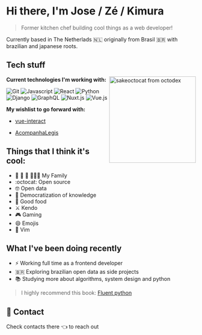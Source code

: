 # Hi there, I'm Jose / Zé / Kimura

> Former kitchen chef building cool things as a web developer!

Currently based in The Netherlads :netherlands: originally from Brasil :brazil: with brazilian and japanese roots.

## Tech stuff

<img align='right' alt="sakeoctocat from octodex" src="https://octodex.github.com/images/saketocat.png" width="230"/>

**Current technologies I'm working with:**

![Git](https://img.shields.io/badge/--black?style=flat-square&logo=git) ![Javascript](https://img.shields.io/badge/--black?logo=Javascript) ![React](https://img.shields.io/badge/--black?logo=React) ![Python](https://img.shields.io/badge/--black?style=flat-square&logo=python)   ![Django](https://img.shields.io/badge/--black?style=flat-square&logo=django) ![GraphQL](https://img.shields.io/badge/--black?style=flat-square&logo=GraphQL) ![Nuxt.js](https://img.shields.io/badge/--black?style=flat-square&logo=nuxt.js) ![Vue.js](https://img.shields.io/badge/--black?style=flat-square&logo=vue.js)

**My wishlist to go forward with:**

  * [vue-interact](https://github.com/kimuraz/vue-interact)

  * [AcompanhaLegis](https://github.com/AcompanhaLegis)

## Things that I think it's cool:

* :dog: :dog: :dog: :family_man_woman_boy: My Family
* :octocat: Open source
* :nerd_face: Open data
* :open_book: Democratization of knowledge
* :pizza: Good food
* :crossed_swords: Kendo
* :video_game: Gaming
* :smile: Emojis
* :green_heart: Vim

## What I've been doing recently

* :zap: Working full time as a frontend developer
* :brazil: Exploring brazilian open data as side projects
* :books: Studying more about algorithms, system design and python

> I highly recommend this book: [Fluent python](https://www.oreilly.com/library/view/fluent-python/9781491946237/)

## :email: Contact

Check contacts there :point_left: to reach out
